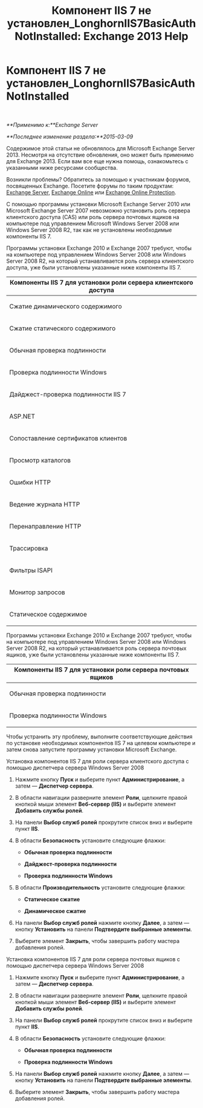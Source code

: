 ﻿---
title: 'Компонент IIS 7 не установлен_LonghornIIS7BasicAuthNotInstalled: Exchange 2013 Help'
TOCTitle: Компонент IIS 7 не установлен_LonghornIIS7BasicAuthNotInstalled
ms:assetid: 2eb3290c-9ce2-4c01-ad47-a26ef60bddb5
ms:mtpsurl: https://technet.microsoft.com/ru-ru/library/ms.exch.setupreadiness.longhorniis7basicauthnotinstalled(v=EXCHG.150)
ms:contentKeyID: 50487740
ms.date: 05/22/2018
mtps_version: v=EXCHG.150
ms.translationtype: MT
---

# Компонент IIS 7 не установлен\_LonghornIIS7BasicAuthNotInstalled

 

_**Применимо к:**Exchange Server_

_**Последнее изменение раздела:**2015-03-09_

Содержимое этой статьи не обновлялось для Microsoft Exchange Server 2013. Несмотря на отсутствие обновления, оно может быть применимо для Exchange 2013. Если вам все еще нужна помощь, ознакомьтесь с указанными ниже ресурсами сообщества.

Возникли проблемы? Обратитесь за помощью к участникам форумов, посвященных Exchange. Посетите форумы по таким продуктам: [Exchange Server](https://go.microsoft.com/fwlink/p/?linkid=60612), [Exchange Online](https://go.microsoft.com/fwlink/p/?linkid=267542) или [Exchange Online Protection](https://go.microsoft.com/fwlink/p/?linkid=285351).

С помощью программы установки Microsoft Exchange Server 2010 или Microsoft Exchange Server 2007 невозможно установить роль сервера клиентского доступа (CAS) или роль сервера почтовых ящиков на компьютере под управлением Microsoft Windows Server 2008 или Windows Server 2008 R2, так как не установлены необходимые компоненты IIS 7.

Программы установки Exchange 2010 и Exchange 2007 требуют, чтобы на компьютере под управлением Windows Server 2008 или Windows Server 2008 R2, на который устанавливается роль сервера клиентского доступа, уже были установлены указанные ниже компоненты IIS 7.


<table>
<colgroup>
<col style="width: 100%" />
</colgroup>
<thead>
<tr class="header">
<th><strong>Компоненты IIS 7 для установки роли сервера клиентского доступа</strong></th>
</tr>
</thead>
<tbody>
<tr class="odd">
<td><p>Сжатие динамического содержимого</p></td>
</tr>
<tr class="even">
<td><p>Сжатие статического содержимого</p></td>
</tr>
<tr class="odd">
<td><p>Обычная проверка подлинности</p></td>
</tr>
<tr class="even">
<td><p>Проверка подлинности Windows</p></td>
</tr>
<tr class="odd">
<td><p>Дайджест-проверка подлинности IIS 7</p></td>
</tr>
<tr class="even">
<td><p>ASP.NET</p></td>
</tr>
<tr class="odd">
<td><p>Сопоставление сертификатов клиентов</p></td>
</tr>
<tr class="even">
<td><p>Просмотр каталогов</p></td>
</tr>
<tr class="odd">
<td><p>Ошибки HTTP</p></td>
</tr>
<tr class="even">
<td><p>Ведение журнала HTTP</p></td>
</tr>
<tr class="odd">
<td><p>Перенаправление HTTP</p></td>
</tr>
<tr class="even">
<td><p>Трассировка</p></td>
</tr>
<tr class="odd">
<td><p>Фильтры ISAPI</p></td>
</tr>
<tr class="even">
<td><p>Монитор запросов</p></td>
</tr>
<tr class="odd">
<td><p>Статическое содержимое</p></td>
</tr>
</tbody>
</table>


Программы установки Exchange 2010 и Exchange 2007 требуют, чтобы на компьютере под управлением Windows Server 2008 или Windows Server 2008 R2, на который устанавливается роль сервера почтовых ящиков, уже были установлены указанные ниже компоненты IIS 7.


<table>
<colgroup>
<col style="width: 100%" />
</colgroup>
<thead>
<tr class="header">
<th><strong>Компоненты IIS 7 для установки роли сервера почтовых ящиков</strong></th>
</tr>
</thead>
<tbody>
<tr class="odd">
<td><p>Обычная проверка подлинности</p></td>
</tr>
<tr class="even">
<td><p>Проверка подлинности Windows</p></td>
</tr>
</tbody>
</table>


Чтобы устранить эту проблему, выполните соответствующие действия по установке необходимых компонентов IIS 7 на целевом компьютере и затем снова запустите программу установки Microsoft Exchange.

Установка компонентов IIS 7 для роли сервера клиентского доступа с помощью диспетчера сервера Windows Server 2008

1.  Нажмите кнопку **Пуск** и выберите пункт **Администрирование**, а затем — **Диспетчер сервера**.

2.  В области навигации разверните элемент **Роли**, щелкните правой кнопкой мыши элемент **Веб-сервер (IIS)** и выберите элемент **Добавить службы ролей**.

3.  На панели **Выбор служб ролей** прокрутите список вниз и выберите пункт **IIS**.

4.  В области **Безопасность** установите следующие флажки:
    
      - **Обычная проверка подлинности**
    
      - **Дайджест-проверка подлинности**
    
      - **Проверка подлинности Windows**

5.  В области **Производительность** установите следующие флажки:
    
      - **Статическое сжатие**
    
      - **Динамическое сжатие**

6.  На панели **Выбор служб ролей** нажмите кнопку **Далее**, а затем — кнопку **Установить** на панели **Подтвердите выбранные элементы**.

7.  Выберите элемент **Закрыть**, чтобы завершить работу мастера добавления ролей.

Установка компонентов IIS 7 для роли сервера почтовых ящиков с помощью диспетчера сервера Windows Server 2008

1.  Нажмите кнопку **Пуск** и выберите пункт **Администрирование**, а затем — **Диспетчер сервера**.

2.  В области навигации разверните элемент **Роли**, щелкните правой кнопкой мыши элемент **Веб-сервер (IIS)** и выберите элемент **Добавить службы ролей**.

3.  На панели **Выбор служб ролей** прокрутите список вниз и выберите пункт **IIS**.

4.  В области **Безопасность** установите следующие флажки:
    
      - **Обычная проверка подлинности**
    
      - **Проверка подлинности Windows**

5.  На панели **Выбор служб ролей** нажмите кнопку **Далее**, а затем — кнопку **Установить** на панели **Подтвердите выбранные элементы**.

6.  Выберите элемент **Закрыть**, чтобы завершить работу мастера добавления ролей.

